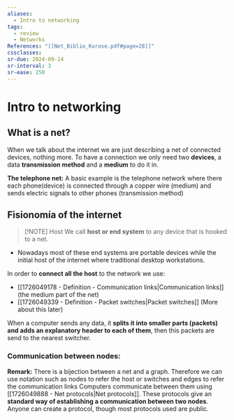 ```yaml
---
aliases:
  - Intro to networking
tags:
  - review
  - Networks
References: "[[Net_Biblio_Kurose.pdf#page=28]]"
cssclasses:
sr-due: 2024-09-14
sr-interval: 3
sr-ease: 250
---
```

# Intro to networking
## What is a net?
When we talk about the internet we are just describing a net of connected devices, nothing more. To have a connection we only need two **devices**, a data **transmission method** and a **medium** to do it in. 

**The telephone net:** A basic example is the telephone network where there each phone(device) is connected through a copper wire (medium) and sends electric signals to other phones (transmission method)

## Fisionomía of the internet 

> [!NOTE] Host 
>We call **host or end system** to any device that is hooked to a net.  

+ Nowadays most of these end systems are portable devices while the initial host of the internet where traditional desktop workstations. 

In order to **connect all the host** to the network we use: 
+ [[1726049178 - Definition - Communication links|Communication links]] (the medium part of the net) 
+ [[1726049339 - Definition - Packet switches|Packet switches]] (More about this later)

When a computer sends any data, it **splits it into smaller parts (packets) and adds an explanatory header to each of them**, then this packets are send to the nearest switcher.

### Communication between nodes: 
**Remark:** There is a bijection between a net and a graph. Therefore we can use notation such as nodes to refer the host or switches and edges to refer the communication links
Computers communicate between them using [[1726049888 - Net protocols|Net protocols]]. These protocols give an **standard way of establishing a communication between two nodes**. 
Anyone can create a protocol, though most protocols used are public.